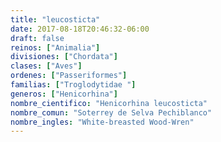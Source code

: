 ```yaml
---
title: "leucosticta"
date: 2017-08-18T20:46:32-06:00
draft: false
reinos: ["Animalia"]
divisiones: ["Chordata"]
clases: ["Aves"]
ordenes: ["Passeriformes"]
familias: ["Troglodytidae "]
generos: ["Henicorhina"]
nombre_cientifico: "Henicorhina leucosticta"
nombre_comun: "Soterrey de Selva Pechiblanco"
nombre_ingles: "White-breasted Wood-Wren"
---
```

